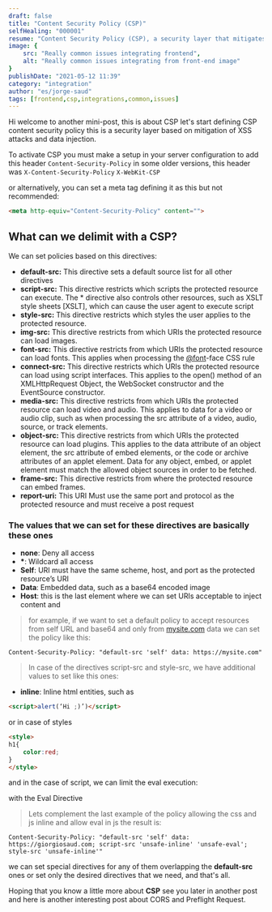 ```yaml
---
draft: false
title: "Content Security Policy (CSP)"
selfHealing: "000001"
resume: "Content Security Policy (CSP), a security layer that mitigates XSS attacks and data injection. To activate CSP, one must set up the server configuration to include the Content-Security-Policy header. Alternatively, a meta tag can be used, although it's not recommended."
image: {
    src: "Really common issues integrating frontend",
    alt: "Really common issues integrating from front-end image"
}
publishDate: "2021-05-12 11:39"
category: "integration"
author: "es/jorge-saud"
tags: [frontend,csp,integrations,common,issues]
---
```


Hi welcome to another mini-post, this is about CSP let's start defining CSP content security policy this is a security layer based on mitigation of XSS attacks and data injection.

To activate CSP you must make a setup in your server configuration to add this header `Content-Security-Policy` in some older versions, this header was `X-Content-Security-Policy` `X-WebKit-CSP`

or alternatively, you can set a meta tag defining it as this but not recommended:

```html
<meta http-equiv="Content-Security-Policy" content="">
```

## What can we delimit with a CSP?

We can set policies based on this directives:

* **default-src:** This directive sets a default source list for all other directives  
* **script-src:** This directive restricts which scripts the protected resource can execute. The \* directive also controls other resources, such as XSLT style sheets \[XSLT\], which can cause the user agent to execute script
* **style-src:** This directive restricts which styles the user applies to the protected resource.
* **img-src:** This directive restricts from which URIs the protected resource can load images.
* **font-src:** This directive restricts from which URIs the protected resource can load fonts. This applies when processing the [@font](https://hashnode.com/@font)\-face CSS rule
* **connect-src:** This directive restricts which URIs the protected resource can load using script interfaces. This applies to the open() method of an XMLHttpRequest Object, the WebSocket constructor and the EventSource constructor.
* **media-src:** This directive restricts from which URIs the protected resource can load video and audio. This applies to data for a video or audio clip, such as when processing the src attribute of a video, audio, source, or track elements.
* **object-src:** This directive restricts from which URIs the protected resource can load plugins. This applies to the data attribute of an object element, the src attribute of embed elements, or the code or archive attributes of an applet element. Data for any object, embed, or applet element must match the allowed object sources in order to be fetched.
* **frame-src:** This directive restricts from where the protected resource can embed frames.
* **report-uri:** This URI Must use the same port and protocol as the protected resource and must receive a post request

### The values that we can set for these directives are basically these ones

* **none**: Deny all access
* **\***: Wildcard all access
* **Self**: URI must have the same scheme, host, and port as the protected resource’s URI
* **Data**: Embedded data, such as a base64 encoded image
* **Host**: this is the last element where we can set URIs acceptable to inject content and

> for example, if we want to set a default policy to accept resources from self URL and base64 and only from [mysite.com](https://mysite.com) data we can set the policy like this:

```
Content-Security-Policy: "default-src 'self' data: https://mysite.com"
```

> In case of the directives script-src and style-src, we have additional values to set like this ones:

* **inline**: Inline html entities, such as

```html
<script>alert(‘Hi ;)’)</script>
```

or in case of styles

```html
<style>
h1{
    color:red;
}
</style>
```

and in the case of script, we can limit the eval execution:

with the Eval Directive

>Lets complement the last example of the policy allowing the css and js inline and allow eval in js the result is:

```
Content-Security-Policy: "default-src 'self' data: https://giorgiosaud.com; script-src 'unsafe-inline' 'unsafe-eval'; style-src 'unsafe-inline'"
```

we can set special directives for any of them overlapping the **default-src** ones or set only the desired directives that we need, and that's all.

Hoping that you know a little more about **CSP** see you later in another post and here is another interesting post about CORS and Preflight Request.